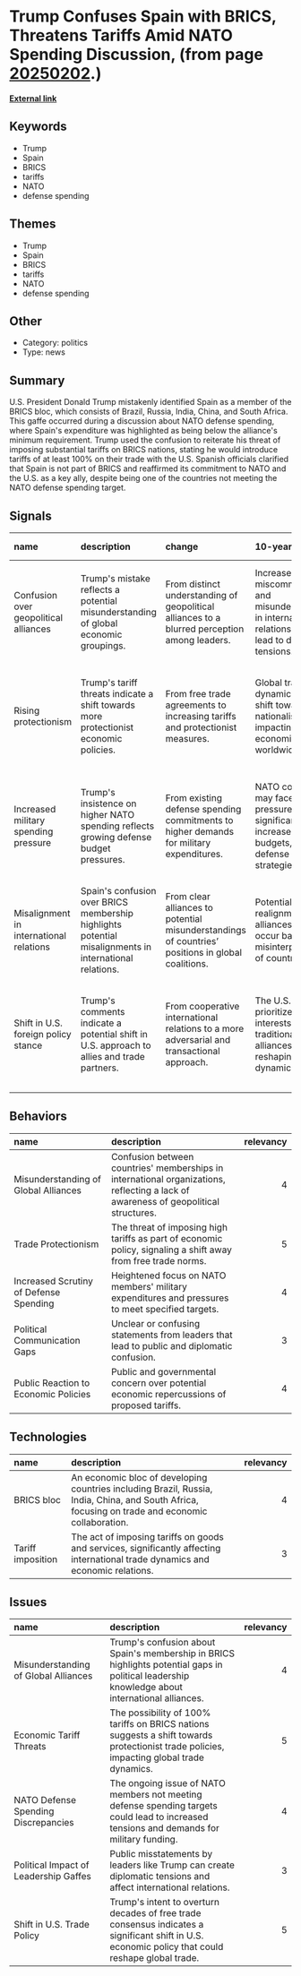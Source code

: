# __Trump Confuses Spain with BRICS, Threatens Tariffs Amid NATO Spending Discussion__, (from page [20250202](https://kghosh.substack.com/p/20250202).)

__[External link](https://apnews.com/article/trump-spain-brics-nato-tariffs-defense-spending-9871cf04825c92e073865ca8bede4077)__



## Keywords

* Trump
* Spain
* BRICS
* tariffs
* NATO
* defense spending

## Themes

* Trump
* Spain
* BRICS
* tariffs
* NATO
* defense spending

## Other

* Category: politics
* Type: news

## Summary

U.S. President Donald Trump mistakenly identified Spain as a member of the BRICS bloc, which consists of Brazil, Russia, India, China, and South Africa. This gaffe occurred during a discussion about NATO defense spending, where Spain's expenditure was highlighted as being below the alliance's minimum requirement. Trump used the confusion to reiterate his threat of imposing substantial tariffs on BRICS nations, stating he would introduce tariffs of at least 100% on their trade with the U.S. Spanish officials clarified that Spain is not part of BRICS and reaffirmed its commitment to NATO and the U.S. as a key ally, despite being one of the countries not meeting the NATO defense spending target.

## Signals

| name                                    | description                                                                                            | change                                                                                            | 10-year                                                                                                             | driving-force                                                                                |   relevancy |
|:----------------------------------------|:-------------------------------------------------------------------------------------------------------|:--------------------------------------------------------------------------------------------------|:--------------------------------------------------------------------------------------------------------------------|:---------------------------------------------------------------------------------------------|------------:|
| Confusion over geopolitical alliances   | Trump's mistake reflects a potential misunderstanding of global economic groupings.                    | From distinct understanding of geopolitical alliances to a blurred perception among leaders.      | Increased miscommunication and misunderstanding in international relations could lead to diplomatic tensions.       | The rapid evolution of global political landscapes and alliances, leading to confusion.      |           4 |
| Rising protectionism                    | Trump's tariff threats indicate a shift towards more protectionist economic policies.                  | From free trade agreements to increasing tariffs and protectionist measures.                      | Global trade dynamics could shift towards nationalism, impacting economies worldwide.                               | Economic nationalism and the desire to protect domestic industries from foreign competition. |           5 |
| Increased military spending pressure    | Trump's insistence on higher NATO spending reflects growing defense budget pressures.                  | From existing defense spending commitments to higher demands for military expenditures.           | NATO countries may face internal pressures to significantly increase military budgets, changing defense strategies. | Geopolitical tensions and perceived threats leading to calls for higher defense readiness.   |           4 |
| Misalignment in international relations | Spain's confusion over BRICS membership highlights potential misalignments in international relations. | From clear alliances to potential misunderstandings of countries’ positions in global coalitions. | Potential realignment of alliances could occur based on misinterpretations of countries' roles.                     | The complexity of global politics and shifting alliances creating confusion.                 |           3 |
| Shift in U.S. foreign policy stance     | Trump's comments indicate a potential shift in U.S. approach to allies and trade partners.             | From cooperative international relations to a more adversarial and transactional approach.        | The U.S. may prioritize national interests over traditional alliances, reshaping global dynamics.                   | A growing sentiment for nationalism and prioritizing domestic over international concerns.   |           5 |

## Behaviors

| name                                   | description                                                                                                                         |   relevancy |
|:---------------------------------------|:------------------------------------------------------------------------------------------------------------------------------------|------------:|
| Misunderstanding of Global Alliances   | Confusion between countries' memberships in international organizations, reflecting a lack of awareness of geopolitical structures. |           4 |
| Trade Protectionism                    | The threat of imposing high tariffs as part of economic policy, signaling a shift away from free trade norms.                       |           5 |
| Increased Scrutiny of Defense Spending | Heightened focus on NATO members' military expenditures and pressures to meet specified targets.                                    |           4 |
| Political Communication Gaps           | Unclear or confusing statements from leaders that lead to public and diplomatic confusion.                                          |           3 |
| Public Reaction to Economic Policies   | Public and governmental concern over potential economic repercussions of proposed tariffs.                                          |           4 |

## Technologies

| name              | description                                                                                                                                      |   relevancy |
|:------------------|:-------------------------------------------------------------------------------------------------------------------------------------------------|------------:|
| BRICS bloc        | An economic bloc of developing countries including Brazil, Russia, India, China, and South Africa, focusing on trade and economic collaboration. |           4 |
| Tariff imposition | The act of imposing tariffs on goods and services, significantly affecting international trade dynamics and economic relations.                  |           3 |

## Issues

| name                                  | description                                                                                                                                       |   relevancy |
|:--------------------------------------|:--------------------------------------------------------------------------------------------------------------------------------------------------|------------:|
| Misunderstanding of Global Alliances  | Trump's confusion about Spain's membership in BRICS highlights potential gaps in political leadership knowledge about international alliances.    |           4 |
| Economic Tariff Threats               | The possibility of 100% tariffs on BRICS nations suggests a shift towards protectionist trade policies, impacting global trade dynamics.          |           5 |
| NATO Defense Spending Discrepancies   | The ongoing issue of NATO members not meeting defense spending targets could lead to increased tensions and demands for military funding.         |           4 |
| Political Impact of Leadership Gaffes | Public misstatements by leaders like Trump can create diplomatic tensions and affect international relations.                                     |           3 |
| Shift in U.S. Trade Policy            | Trump's intent to overturn decades of free trade consensus indicates a significant shift in U.S. economic policy that could reshape global trade. |           5 |
